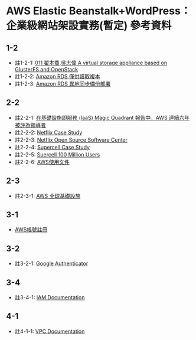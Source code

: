 # AWS Elastic Beanstalk+WordPress：企業級網站架設實務(暫定) 參考資料

## 1-2
- 註1-2-1: [011 翟本喬,吳志偉 A virtual storage appliance based on GlusterFS and OpenStack](https://www.youtube.com/watch?v=0w0t1Jo5mEs)
- 註1-2-2: [Amazon RDS 僅供讀取複本](https://aws.amazon.com/tw/rds/details/read-replicas/?nc1=h_ls)
- 註1-2-3: [Amazon RDS 異地同步備份部署](https://aws.amazon.com/tw/rds/details/multi-az/)

## 2-2
- 註2-2-1: [在基礎設施即服務 (IaaS) Magic Quadrant 報告中，AWS 連續六年被評為領導者](https://goo.gl/UYmZ5R)
- 註2-2-2: [Netflix Case Study](https://aws.amazon.com/solutions/case-studies/netflix/)
- 註2-2-3: [Netflix Open Source Software Center](https://netflix.github.io/)
- 註2-2-4: [Supercell Case Study](https://aws.amazon.com/solutions/case-studies/supercell/)
- 註2-2-5: [Suercell 100 Million Users](https://twitter.com/ipaananen/status/706844089216532480)
- 註2-2-6: [AWS使用文件](https://aws.amazon.com/documentation/)

## 2-3
- 註2-3-1: [AWS 全球基礎設施](https://aws.amazon.com/tw/about-aws/global-infrastructure/)

## 3-1
- [AWS帳號註冊](https://portal.aws.amazon.com/gp/aws/developer/registration/index.html)

## 3-2
- 註3-2-1: [Google Authenticator](https://aws.amazon.com/tw/iam/details/mfa/)

## 3-4
- 註3-4-1: [IAM Documentation](https://aws.amazon.com/documentation/iam/)

## 4-1
- 註4-1-1: [VPC Documentation](https://aws.amazon.com/documentation/vpc/)

